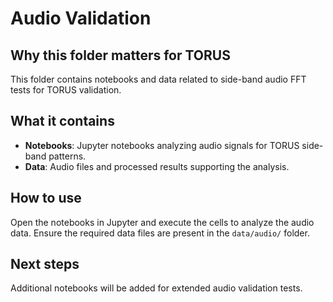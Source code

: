 # Audio Validation

## Why this folder matters for TORUS
This folder contains notebooks and data related to side-band audio FFT tests for TORUS validation.

## What it contains
- **Notebooks**: Jupyter notebooks analyzing audio signals for TORUS side-band patterns.
- **Data**: Audio files and processed results supporting the analysis.

## How to use
Open the notebooks in Jupyter and execute the cells to analyze the audio data. Ensure the required data files are present in the `data/audio/` folder.

## Next steps
Additional notebooks will be added for extended audio validation tests.
